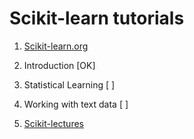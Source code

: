 Scikit-learn tutorials
======================

1. [Scikit-learn.org](http://scikit-learn.org/stable/tutorial/index.html)
  1. Introduction 			[OK]
  2. Statistical Learning 	[  ]
  3. Working with text data [  ]

2. [Scikit-lectures](https://scipy-lectures.github.io/index.html)